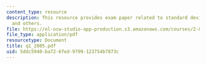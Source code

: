 ```yaml
---
content_type: resource
description: This resource provides exam paper related to standard deviation, distribution
  and others.
file: https://ol-ocw-studio-app-production.s3.amazonaws.com/courses/2-830j-control-of-manufacturing-processes-sma-6303-spring-2008/5ddc5940ba726fed9799123754b7873c_q1_2005.pdf
file_type: application/pdf
resourcetype: Document
title: q1_2005.pdf
uid: 5ddc5940-ba72-6fed-9799-123754b7873c
---
```

